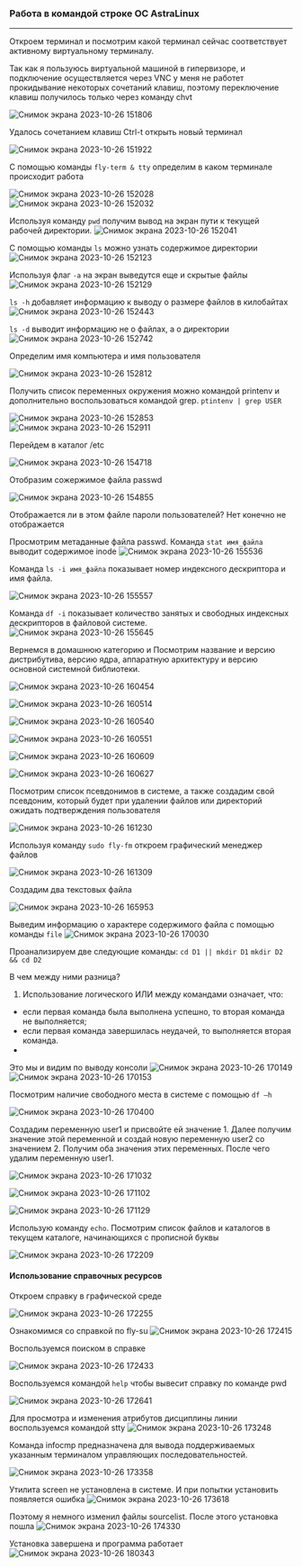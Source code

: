 ### Работа в командой строке ОС AstraLinux
---

Откроем терминал и посмотрим какой терминал сейчас соответствует активному виртуальному терминалу. 

Так как я пользуюсь виртуальной машиной в гипервизоре, и подключение осуществляется через VNC у меня 
не работет прокидывание некоторых сочетаний клавиш, поэтому переключение клавиш получилось только 
через команду chvt

![Снимок экрана 2023-10-26 151806](https://github.com/GlamorousCar/AOS-practices/assets/48102376/087b45da-700c-4a87-844e-9fab947f85a3)

Удалось сочетанием клавиш Ctrl-t открыть новый терминал

![Снимок экрана 2023-10-26 151922](https://github.com/GlamorousCar/AOS-practices/assets/48102376/cf3ed76d-a023-401d-878d-ff4266709898)

С помощью команды ``` fly-term & tty ``` определим в каком терминале происходит работа


![Снимок экрана 2023-10-26 152028](https://github.com/GlamorousCar/AOS-practices/assets/48102376/5b4cda23-670a-486c-92f1-590c34b8b96d)
![Снимок экрана 2023-10-26 152032](https://github.com/GlamorousCar/AOS-practices/assets/48102376/e7293645-82fa-4ffb-8478-cfac46d5f9b4)

Используя команду ```pwd``` получим вывод на экран пути к текущей рабочей директории.
![Снимок экрана 2023-10-26 152041](https://github.com/GlamorousCar/AOS-practices/assets/48102376/55695b43-0690-44a3-8d6d-07d6c3d421e5)

С помощью команды ```ls``` можно узнать содержимое директории
![Снимок экрана 2023-10-26 152123](https://github.com/GlamorousCar/AOS-practices/assets/48102376/d8f3ab35-6201-455a-bfc3-5bfddcf17c43)

Используя флаг ```-a``` на экран выведутся еще и скрытые файлы
![Снимок экрана 2023-10-26 152129](https://github.com/GlamorousCar/AOS-practices/assets/48102376/a17e65f2-93ba-4db1-ac1f-c8497c846276)

```ls -h``` добавляет информацию к выводу о размере файлов в килобайтах 
![Снимок экрана 2023-10-26 152443](https://github.com/GlamorousCar/AOS-practices/assets/48102376/9e1dcb04-668a-45b1-8060-01964c64cf38)

```ls -d``` выводит информацию не о файлах, а о директории
![Снимок экрана 2023-10-26 152742](https://github.com/GlamorousCar/AOS-practices/assets/48102376/43598dbe-b221-4a80-99ba-fb9895b70337)

Определим имя компьютера и имя пользователя

![Снимок экрана 2023-10-26 152812](https://github.com/GlamorousCar/AOS-practices/assets/48102376/3f524fb6-08a6-4f97-b2f6-6229b0bbdc12)

Получить список переменных окружения можно командой printenv и дополнительно воспользоваться командой grep.
```ptintenv | grep USER```

![Снимок экрана 2023-10-26 152853](https://github.com/GlamorousCar/AOS-practices/assets/48102376/4ab9ab47-dac9-48eb-91f9-64128efcdbef)
![Снимок экрана 2023-10-26 152911](https://github.com/GlamorousCar/AOS-practices/assets/48102376/651b0910-9167-482e-ada3-4dacb4d1d8e1)

Перейдем в каталог /etc

![Снимок экрана 2023-10-26 154718](https://github.com/GlamorousCar/AOS-practices/assets/48102376/391756ca-3cf3-4bf7-bc69-12c913671141)

Отобразим сожержимое файла passwd 

![Снимок экрана 2023-10-26 154855](https://github.com/GlamorousCar/AOS-practices/assets/48102376/9d2a7f43-9854-410b-b7b9-08e3adbe3c19)

Отображается ли в этом файле пароли пользователей? Нет конечно не отображается

Просмотрим метаданные файла passwd. Команда ```stat имя_файла``` выводит содержимое inode
![Снимок экрана 2023-10-26 155536](https://github.com/GlamorousCar/AOS-practices/assets/48102376/35bf411c-d370-4057-8eb8-70c35cf463a8)

Команда ```ls -i имя_файла``` показывает номер индексного дескриптора и имя файла.

![Снимок экрана 2023-10-26 155557](https://github.com/GlamorousCar/AOS-practices/assets/48102376/82e5b4fb-e00a-4ee1-b5e8-281474e3e33c)

Команда ```df -i``` показывает количество занятых и свободных индексных дескрипторов в файловой системе.
![Снимок экрана 2023-10-26 155645](https://github.com/GlamorousCar/AOS-practices/assets/48102376/ebf2ee96-5a2d-4af8-ab03-d72cc8c03ba0)

Вернемся в домашнюю категорию и Посмотрим название и версию дистрибутива, версию ядра, аппаратную архитектуру и версию основной системной библиотеки.

![Снимок экрана 2023-10-26 160454](https://github.com/GlamorousCar/AOS-practices/assets/48102376/36cc25eb-3d31-40f1-88a2-21bda4be285e)

![Снимок экрана 2023-10-26 160514](https://github.com/GlamorousCar/AOS-practices/assets/48102376/e0022bed-305d-425e-90da-7068f2184341)

![Снимок экрана 2023-10-26 160540](https://github.com/GlamorousCar/AOS-practices/assets/48102376/7b461061-5277-48f4-8149-077f9db3754b)

![Снимок экрана 2023-10-26 160551](https://github.com/GlamorousCar/AOS-practices/assets/48102376/e0d2b5fc-60af-4910-8a61-dbe92864861e)

![Снимок экрана 2023-10-26 160609](https://github.com/GlamorousCar/AOS-practices/assets/48102376/2687a956-11f7-4e2d-8e3a-f7a752ff2dd1)

![Снимок экрана 2023-10-26 160627](https://github.com/GlamorousCar/AOS-practices/assets/48102376/9b1512ca-291a-49f7-8442-fa4d08c7f207)

Посмотрим список псевдонимов в системе, а также создадим свой псевдоним, который будет при удалении файлов или директорий ожидать подтверждения пользователя

![Снимок экрана 2023-10-26 161230](https://github.com/GlamorousCar/AOS-practices/assets/48102376/3b5a94ba-6d98-4766-80b9-a90cafad906f)

Используя команду ```sudo fly-fm``` откроем графический менеджер файлов

![Снимок экрана 2023-10-26 161309](https://github.com/GlamorousCar/AOS-practices/assets/48102376/a8b20cef-c8f5-4558-a2dc-c08aa127b346)

Создадим два текстовых файла

![Снимок экрана 2023-10-26 165953](https://github.com/GlamorousCar/AOS-practices/assets/48102376/6d406d47-2065-4873-a9eb-ab71f2a5a290)

Выведим информацию о характере содержимого файла с помощью команды ```file``` 
![Снимок экрана 2023-10-26 170030](https://github.com/GlamorousCar/AOS-practices/assets/48102376/a24c9d2a-1495-4383-9494-9bf3ae42ff09)

Проанализируем две следующие команды:
```cd D1 || mkdir D1```
```mkdir D2 && cd D2```

В чем между ними разница?
1) Использование логического ИЛИ между командами означает, что:
- если первая команда была выполнена успешно, то вторая команда не выполняется;
- если первая команда завершилась неудачей, то выполняется вторая команда.
- 
Это мы и видим по выводу консоли
![Снимок экрана 2023-10-26 170149](https://github.com/GlamorousCar/AOS-practices/assets/48102376/d503e996-b7b2-4302-a9d0-c93bb7b02b90)
![Снимок экрана 2023-10-26 170153](https://github.com/GlamorousCar/AOS-practices/assets/48102376/fe0ea67b-5aff-463b-95f2-19a3f23bc7a1)

Посмотрим наличие свободного места в системе с помощью ```df –h```

![Снимок экрана 2023-10-26 170400](https://github.com/GlamorousCar/AOS-practices/assets/48102376/10d92fa2-287f-4e74-8900-f6d20442c604)

Создадим переменную user1 и присвойте ей значение 1. 
Далее получим значение этой переменной и создай новую переменную user2 со значением 2. 
Получим оба значения этих переменных. После чего удалим переменную user1.

![Снимок экрана 2023-10-26 171032](https://github.com/GlamorousCar/AOS-practices/assets/48102376/8c44481c-d552-4a26-8a6d-190e41b05899)

![Снимок экрана 2023-10-26 171102](https://github.com/GlamorousCar/AOS-practices/assets/48102376/1b1d0505-0b52-4eb6-8c0a-843af1abc97b)

![Снимок экрана 2023-10-26 171129](https://github.com/GlamorousCar/AOS-practices/assets/48102376/7510585e-f742-47e3-ae82-5284ecdfaf32)

Использую команду ```echo```. Посмотрим список файлов и каталогов в текущем каталоге, начинающихся с прописной буквы

![Снимок экрана 2023-10-26 172209](https://github.com/GlamorousCar/AOS-practices/assets/48102376/ab99304b-52a8-4f81-b027-2aca1d64689c)

#### Использование справочных ресурсов

Откроем справку в графической среде

![Снимок экрана 2023-10-26 172255](https://github.com/GlamorousCar/AOS-practices/assets/48102376/29254a58-b2dc-4dfa-a52b-65c38e2b4fda)

Ознакомимся со справкой по fly-su
![Снимок экрана 2023-10-26 172415](https://github.com/GlamorousCar/AOS-practices/assets/48102376/4a8f77e3-e880-4178-9d79-7b54a1c5151e)

Воспользуемся поиском в справке

![Снимок экрана 2023-10-26 172433](https://github.com/GlamorousCar/AOS-practices/assets/48102376/b497e39d-8f1d-4c37-93c4-b5ce4f870f0a)

Воспользуемся командой ```help``` чтобы вывесит справку по команде pwd

![Снимок экрана 2023-10-26 172641](https://github.com/GlamorousCar/AOS-practices/assets/48102376/5d844acb-520b-4b0a-8357-650349e3e092)

Для просмотра и изменения атрибутов дисциплины линии воспользуемся командой stty
![Снимок экрана 2023-10-26 173248](https://github.com/GlamorousCar/AOS-practices/assets/48102376/ba2b11ca-5cb9-49e4-99e4-fb48c47cde28)

Команда infocmp предназначена для вывода поддерживаемых указанным терминалом управляющих последовательностей. 

![Снимок экрана 2023-10-26 173358](https://github.com/GlamorousCar/AOS-practices/assets/48102376/6df37795-a539-40e7-a2f7-00ceb1262ba4)

Утилита screen не установлена в системе.  И при попытки установить появляется ошибка 
![Снимок экрана 2023-10-26 173618](https://github.com/GlamorousCar/AOS-practices/assets/48102376/ce8ac13a-295e-4cff-a760-deab04e2d294)

Поэтому я немного изменил файлы sourcelist. После этого установка пошла
![Снимок экрана 2023-10-26 174330](https://github.com/GlamorousCar/AOS-practices/assets/48102376/32e0b799-5cbc-4eb7-b6e6-3e8988168cce)

Установка завершена и программа работает
![Снимок экрана 2023-10-26 180343](https://github.com/GlamorousCar/AOS-practices/assets/48102376/eb86fbad-299c-4e1c-ad1e-807ce76ea5ce)

